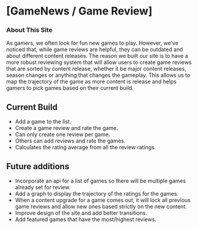 # [GameNews / Game Review]
### About This Site
As gamers, we often look for fun new games to play. However, we've noticed that, while game reviews are helpful, they can be outdated and about different content releases. The reason we built our site is to have a more robust reviewing system that will allow users to create game reviews that are sorted by content release, whether it be major content releases, season changes or anything that changes the gameplay. This allows us to map the trajectory of the game as more content is release and helps gamers to pick games based on their current build.

## Current Build

- Add a game to the list.
- Create a game review and rate the game.
- Can only create one review per game.
- Others can add reviews and rate the games.
- Calculates the rating average from all the review ratings.

## Future additions

- Incorporate an api for a list of games so there will be multiple games already set for review.
- Add a graph to display the trajectory of the ratings for the games.
- When a content upgrade for a game comes out, it will lock all previous game reviews and allow new ones based strictly on the new content.
- Improve design of the site and add better transitions.
- Add featured games that have the most/highest reviews.

